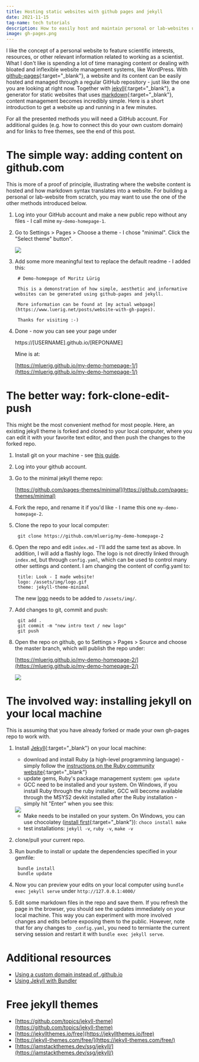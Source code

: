 ```yaml
---
title: Hosting static websites with github pages and jekyll
date: 2021-11-15 
tag-name: tech tutorials
description: How to easily host and maintain personal or lab-websites using github pages and jekyll.
image: gh-pages.png
---
```


I like the concept of a personal website to feature scientific interests, resources, or other relevant information related to working as a scientist. What I don't like is spending a lot of time managing content or dealing with bloated and inflexible website management systems, like WordPress. With [github-pages](https://pages.github.com/){:target="_blank"}, a website and its content can be easily hosted and managed through a regular GitHub repository - just like the one you are looking at right now. Together with [jekyll](https://jekyllrb.com/){:target="_blank"}, a generator for static websites that uses [markdown](https://www.markdownguide.org/getting-started/){:target="_blank"}, content management becomes incredibly simple. Here is a short introduction to get a website up and running in a few minutes. 

For all the presented methods you will need a GitHub account. For additional guides (e.g. how to connect this do your own custom domain) and for links to free themes, see the end of this post.

# The simple way: adding content on github.com

This is more of a proof of principle, illustrating where the website content is hosted and how markdown syntax translates into a website. For building a personal or lab-website from scratch, you may want to use the one of the other methods introduced below.

1. Log into your GitHub account and make a new public repo without any files - I call mine `my-demo-homepage-1`.

2. Go to Settings > Pages > Choose a theme - I chose "minimal". Click the "Select theme" button".

	<div class="res-center">
	<div class="res-container">
	<img class="res-img" src="gh-pages.png">
	</div>
	</div>

3. Add some more meaningful text to replace the default readme - I added this:

        # Demo-homepage of Moritz Lürig

		This is a demonstration of how simple, aesthetic and informative websites can be generated using github-pages and jekyll. 

		More information can be found at [my actual webpage](https://www.luerig.net/posts/website-with-gh-pages).

		Thanks for visiting :-) 
		
4. Done - now you can see your page under 

    https://[USERNAME].github.io/[REPONAME] 
		
    Mine is at:

    [https://mluerig.github.io/my-demo-homepage-1/](https://mluerig.github.io/my-demo-homepage-1/)


# The better way: fork-clone-edit-push

This might be the most convenient method for most people. Here, an existing jekyll theme is forked and cloned to your local computer, where you can edit it with your favorite text editor, and then push the changes to the forked repo. 

1. Install git on your machine - see [this guide](https://github.com/git-guides/install-git). 

2. Log into your github account.

3. Go to the minimal jekyll theme repo: 

    [https://github.com/pages-themes/minimal](https://github.com/pages-themes/minimal)

4. Fork the repo, and rename it if you'd like - I name this one `my-demo-homepage-2`.

5. Clone the repo to your local computer:

		git clone https://github.com/mluerig/my-demo-homepage-2
		
6. Open the repo and edit `index.md` - I'll add the same text as above. In addition, I will add a flashly logo. The logo is not directly linked through `index.md`, but through `config.yaml`, which can be used to control many other settings and content. I am changing the content of config.yaml to:

		title: Look - I made website!
		logo: /assets/img/logo.gif
		theme: jekyll-theme-minimal

	The new [logo](https://knowyourmeme.com/memes/brent-rambo) needs to be added to `/assets/img/`. 
	
7. Add changes to git, commit and push:

		git add .
		git commit -m "new intro text / new logo"
		git push


8. Open the repo on github,  go to Settings > Pages > Source and choose the master branch, which will publish the repo under: 
	
	[https://mluerig.github.io/my-demo-homepage-2/](https://mluerig.github.io/my-demo-homepage-2/)

	<div class="res-center">
	<div class="res-container">
	<img class="res-img" src="demo-hp-2.png">
	</div>
	</div>

# The involved way: installing jekyll on your local machine

This is assuming that you have already forked or made your own gh-pages repo to work with. 

1. Install [Jekyll](https://jekyllrb.com/docs/installation/){:target="_blank"} on your local machine:
 
	- download and install Ruby (a high-level programming language) - simply follow the [instructions on the Ruby community website](https://www.ruby-lang.org/en/downloads/){:target="_blank"}
	- update gems, Ruby's package management system: `gem update`
	- GCC need to be installed and your system. On Windows, if you install Ruby through the ruby installer, GCC will become available through the MSYS2 devkit installed after the Ruby installation - simply hit "Enter" when you see this: 
	
	<div class="res-center">
	<div class="res-container">
	<img class="res-img" src="msys2_win.png">
	</div>
	</div>
	
	- Make needs to be installed on your system. On Windows, you can use chocolatey ([install first](https://chocolatey.org/install){:target="_blank"}): `choco install make`
	- test installations: `jekyll -v`, `ruby -v`, `make -v`
	
	
2. clone/pull your current repo. 

3. Run bundle to install or update the dependencies specified in your gemfile:

		bundle install 
		bundle update

4. Now you can preview your edits on your local computer using `bundle exec jekyll serve` under `http://127.0.0.1:4000/`

5. Edit some markdown files in the repo and save them. If you refresh the page in the browser, you should see the updates immediately on your local machine. This way you can experiment with more involved changes and edits before exposing them to the public. However, note that for any changes to `_config.yaml`, you need to termiante the current serving session and restart it with `bundle exec jekyll serve`.


# Additional resources

- [Using a custom domain instead of .github.io](https://docs.github.com/en/pages/configuring-a-custom-domain-for-your-github-pages-site/about-custom-domains-and-github-pages)
- [Using Jekyll with Bundler](https://jekyllrb.com/tutorials/using-jekyll-with-bundler/)


# Free jekyll themes
- [https://github.com/topics/jekyll-theme](https://github.com/topics/jekyll-theme)
- [https://jekyllthemes.io/free](https://jekyllthemes.io/free)
- [https://jekyll-themes.com/free/](https://jekyll-themes.com/free/)
- [https://jamstackthemes.dev/ssg/jekyll/](https://jamstackthemes.dev/ssg/jekyll/)
